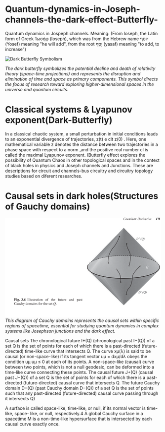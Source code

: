 # Quantum-dynamics-in-Joseph-channels-the-dark-effect-Butterfly-
Quantum dynamics in Jospeph channels. 
Meaning: (From Ioseph, the Latin form of Greek Ἰωσήφ (Ioseph), which was from the Hebrew name יוֹסֵף (Yosef) meaning "he will add", from the root יָסַף (yasaf) meaning "to add, to increase")

![Dark Butterfly Symbolism](https://github.com/victor0989/Quantum-dynamics-in-Joseph-channels-the-dark-effect-Butterfly-/blob/main/images/Casusal_sets/Dark.png?raw=true)

*The dark butterfly symbolizes the potential decline and death of relativity theory (space-time projections) and represents the disruption and elimination of time and space as primary components. This symbol directs the focus of research toward exploring higher-dimensional spaces in the universe and quantum circuits.*


# Classical systems & Lyapunov exponent(Dark-Butterfly)
In a classical chaotic system, a small perturbation in initial conditions leads to an exponential divergence of trajectories, z(t) e clt z(0) . Here, one mathematical variable z denotes the distance between two
trajectories in a phase space with respect to a norm ,and the positive real number cl is called the maximal Lyapunov exponent. (Butterfly effect explores the possibility of Quantum Chaos in other topological spaces and in the context of black holes in physics and Joseph channels and Junctions. These are descriptions for circuit and channels-bus circuitry and circuitry topology studies based on diferent researches. 
 
# Causal sets in dark holes(Structures of Gauchy domains)
![Cauchy Domains](https://github.com/victor0989/Quantum-dynamics-in-Joseph-channels-the-dark-effect-Butterfly-/blob/main/images/Casusal_sets/Cauchydomains.png?raw=true)
*This diagram of Cauchy domains represents the causal sets within specific regions of spacetime, essential for studying quantum dynamics in complex systems like Josephson junctions and the dark effect.*

Causal sets The chronological future I+(Q) (chronological past I−(Q)) of a set Q is the set of points for
each of which there is a past-directed (future-directed) time-like curve that intersects Q. The curve xμ(λ) is said to be causal (or non-space-like) if its tangent vector uμ = dxμ/dλ
obeys the condition uμ uμ ≤ 0 at each of its points. A non-space-like (causal) curve between two points, which is not a null geodesic, can be deformed into a time-like curve connecting
these points. The causal future J+(Q) (causal past J−(Q)) of a set Q is the set of points for each of which there is a past-directed (future-directed) causal curve that intersects Q. The future
Cauchy domain D+(Q) (past Cauchy domain D−(Q)) of a set Q is the set of points such that any past-directed (future-directed) causal curve passing through it intersects Q)

A surface  is called space-like, time-like, or null, if its normal vector is time-like, space-
like, or null, respectively.4 A global Cauchy surface in a spacetime M is a non-time-like hypersurface that is intersected by each causal curve exactly once.

